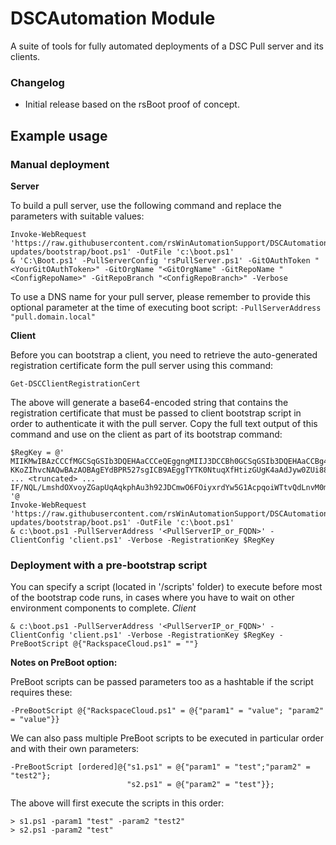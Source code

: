 # DSCAutomation Module

A suite of tools for fully automated deployments of a DSC Pull server and its clients.

### Changelog

- Initial release based on the rsBoot proof of concept. 

## Example usage

### Manual deployment

**Server**

To build a pull server, use the following command and replace the <highlighted> parameters with suitable values: 
```PoSh
Invoke-WebRequest 'https://raw.githubusercontent.com/rsWinAutomationSupport/DSCAutomation/aa-updates/bootstrap/boot.ps1' -OutFile 'c:\boot.ps1'
& 'C:\Boot.ps1' -PullServerConfig 'rsPullServer.ps1' -GitOAuthToken "<YourGitOAuthToken>" -GitOrgName "<GitOrgName" -GitRepoName "<ConfigRepoName>" -GitRepoBranch "<ConfigRepoBranch>" -Verbose
```
To use a DNS name for your pull server, please remember to provide this optional parameter at the time of executing boot script: `-PullServerAddress "pull.domain.local"` 

**Client**

Before you can bootstrap a client, you need to retrieve the auto-generated registration certificate form the pull server using this command:
```PoSh
Get-DSCClientRegistrationCert
```
The above will generate a base64-encoded string that contains the registration certificate that must be passed to client bootstrap script in order to authenticate it with the pull server. Copy the full text output of this command and use on the client as part of its bootstrap command: 

```PoSh
$RegKey = @'
MIIKMwIBAzCCCfMGCSqGSIb3DQEHAaCCCeQEggngMIIJ3DCCBh0GCSqGSIb3DQEHAaCCBg4EggYKMIIGBjCCBgIGCyqGSIb3DQEMCgECoIIE/jCCBPowHAY
KKoZIhvcNAQwBAzAOBAgEYdBPR527sgICB9AEggTYTK0NtuqXfHtizGUgK4aAdJyw0ZUi88h89nB3dRlYvzcUkJgQD/TyfmxaJ9PdvyGWvSOnlmvEPLSiye
... <truncated> ...
IF/NQL/LmshdOXvoyZGapUqAqkphAu3h92JDCmwO6FOiyxrdYw5G1AcpqoiWTtvQdLnvM0mgNrGMpmwwNzAfMAcGBSsOAwIaBBRv2uFymsO1RSr496lJvf=
'@
Invoke-WebRequest 'https://raw.githubusercontent.com/rsWinAutomationSupport/DSCAutomation/aa-updates/bootstrap/boot.ps1' -OutFile 'c:\boot.ps1'
& c:\boot.ps1 -PullServerAddress '<PullServerIP_or_FQDN>' -ClientConfig 'client.ps1' -Verbose -RegistrationKey $RegKey

```


### Deployment with a pre-bootstrap script

You can specify a script (located in '<DSCAutomation Module root>/scripts' folder) to execute before most of the bootstrap code runs, in cases where you have to wait on other environment components to complete.
*Client*
```PoSh
& c:\boot.ps1 -PullServerAddress '<PullServerIP_or_FQDN>' -ClientConfig 'client.ps1' -Verbose -RegistrationKey $RegKey -PreBootScript @{"RackspaceCloud.ps1" = ""}
```

**Notes on PreBoot option:**

PreBoot scripts can be passed parameters too as a hashtable if the script requires these:
```
-PreBootScript @{"RackspaceCloud.ps1" = @{"param1" = "value"; "param2" = "value"}}
``` 

We can also pass multiple PreBoot scripts to be executed in particular order and with their own parameters:

```
-PreBootScript [ordered]@{"s1.ps1" = @{"param1" = "test";"param2" = "test2"};
					      "s2.ps1" = @{"param2" = "test"}};
```
The above will first execute the scripts in this order:
```
> s1.ps1 -param1 "test" -param2 "test2"
> s2.ps1 -param2 "test"
```